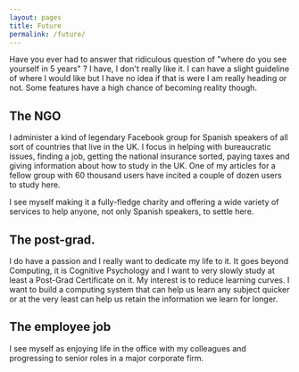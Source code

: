 ```yaml
---
layout: pages
title: Future
permalink: /future/
---
```

Have you ever had to answer that ridiculous question of "where do you see yourself in 5 years" ? I have, I don't really like it. I can have a slight guideline of where I would like but I have no idea if that is were I am really heading or not. Some features have a high chance of becoming reality though.

## The NGO
I administer a kind of legendary Facebook group for Spanish speakers of all sort of countries that live in the UK. I focus in helping with bureaucratic issues, finding a job, getting the national insurance sorted, paying taxes and giving information about how to study in the UK. One of my articles for a fellow group with 60 thousand users have incited a couple of dozen users to study here.

I see myself making it a fully-fledge charity and offering a wide variety of services to help anyone, not only Spanish speakers, to settle here.

## The post-grad.
I do have a passion and I really want to dedicate my life to it. It goes beyond Computing, it is Cognitive Psychology and I want to very slowly study at least a Post-Grad Certificate on it. My interest is to reduce learning curves. I want to build a computing system that can help us learn any subject quicker or at the very least can help us retain the information we learn for longer.

## The employee job
I see myself as enjoying life in the office with my colleagues and progressing to senior roles in a major corporate firm. 
